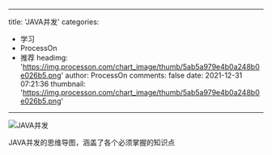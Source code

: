 
---
title: 'JAVA并发'
categories: 
 - 学习
 - ProcessOn
 - 推荐
headimg: 'https://img.processon.com/chart_image/thumb/5ab5a979e4b0a248b0e026b5.png'
author: ProcessOn
comments: false
date: 2021-12-31 07:21:36
thumbnail: 'https://img.processon.com/chart_image/thumb/5ab5a979e4b0a248b0e026b5.png'
---

<div>   
<img class="thumb" alt="JAVA并发" src="https://img.processon.com/chart_image/thumb/5ab5a979e4b0a248b0e026b5.png" referrerpolicy="no-referrer">
<p>JAVA并发的思维导图，涵盖了各个必须掌握的知识点</p>  
</div>
            